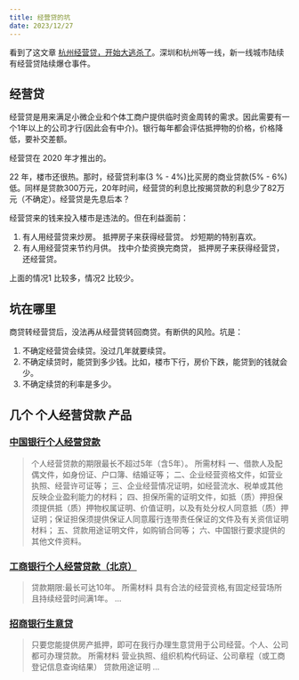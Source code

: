 ```yaml
---
title: 经营贷的坑
date: 2023/12/27
---
```


看到了这文章 [杭州经营贷，开始大逃杀了](https://mp.weixin.qq.com/s/86fgx6Zyx9zprNEeyKCB2w)。深圳和杭州等一线，新一线城市陆续有经营贷陆续爆仓事件。

## 经营贷
经营贷是用来满足小微企业和个体工商户提供临时资金周转的需求。因此需要有一个1年以上的公司才行(因此会有中介)。银行每年都会评估抵押物的价格，价格降低，要补交差额。

经营贷在 2020 年才推出的。

22 年，楼市还很热。那时，经营贷利率(3 % - 4%)比买房的商业贷款(5% - 6%)低。同样是贷款300万元，20年时间，经营贷的利息比按揭贷款的利息少了82万元（不确定）。经营贷是先息后本？

经营贷来的钱来投入楼市是违法的。但在利益面前：
1. 有人用经营贷来炒房。 抵押房子来获得经营贷。 炒短期的特别喜欢。
2. 有人用经营贷来节约月供。 找中介垫资换完商贷， 抵押房子来获得经营贷，还经营贷。

上面的情况1 比较多，情况2 比较少。


## 坑在哪里
商贷转经营贷后，没法再从经营贷转回商贷。有断供的风险。坑是：
1. 不确定经营贷会续贷。没过几年就要续贷。
2. 不确定续贷时，能贷到多少钱。比如，楼市下行，房价下跌，能贷到的钱就会少。
3. 不确定续贷的利率是多少。


## 几个 个人经营贷款 产品
### [中国银行个人经营贷款](https://www.boc.cn/pbservice/pb2/200806/t20080625_719.html)
> 个人经营贷款的期限最长不超过5年（含5年）。
> 所需材料
> 一、借款人及配偶文件，如身份证、户口簿、结婚证等；
> 二、企业经营资格文件，如营业执照、经营许可证等；
> 三、企业经营情况证明，如经营流水、税单或其他反映企业盈利能力的材料；
> 四、担保所需的证明文件，如抵（质）押担保须提供抵（质）押物权属证明、价值证明，以及有处分权人同意抵（质）押证明；保证担保须提供保证人同意履行连带责任保证的文件及有关资信证明材料；
> 五、贷款用途证明文件，如购销合同等；
> 六、中国银行要求提供的其他文件资料。

### [工商银行个人经营贷款（北京）](https://www.bj.icbc.com.cn/beijing/column/1438058386850988169.html)
> 贷款期限:最长可达10年。
> 所需材料
> 具有合法的经营资格,有固定经营场所且持续经营时间满1年。
> ...

### [招商银行生意贷](https://branch.cmbchina.com/0591/specialbusiness/shengyidai.htm)
> 只要您能提供房产抵押，即可在我行办理生意贷用于公司经营。个人、公司都可办理贷款。
> 所需材料
> 营业执照、组织机构代码证、公司章程（或工商登记信息查询结果）
> 贷款用途证明
> ...
